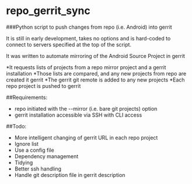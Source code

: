 # repo_gerrit_sync

###Python script to push changes from repo (i.e. Android) into gerrit

It is still in early development, takes no options and is hard-coded to connect to servers specified at the top of the script.

It was written to automate mirroring of the Android Source Project in gerrit

*It requests lists of projects from a repo mirror project and a gerrit installation
*Those lists are compared, and any new projects from repo are created it gerrit
*The gerrit git remote is added to any new projects
*Each repo project is pushed to gerrit

##Requirements:
* repo initiated with the --mirror (i.e. bare git projects) option
* gerrit installation accessible via SSH with CLI access

##Todo:
* More intelligent changing of gerrit URL in each repo project
* Ignore list
* Use a config file
* Dependency management
* Tidying
* Better ssh handling
* Handle git description file in gerrit description


